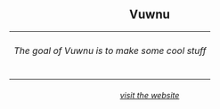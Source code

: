 <h2 align="center">Vuwnu</h2>
<table align="center">
  <tr>
    <td align="center"><h6 align="center">The goal of Vuwnu is to make some cool stuff</h6></td>
  </tr>
</table>
<h6 align="center"><a href="https://vuwnu.com">visit the website</a></h6>
